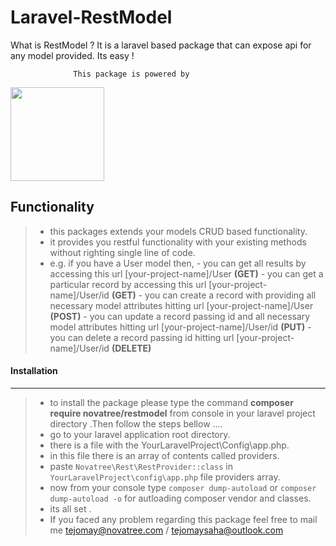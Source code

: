 Laravel-RestModel
===================
What is RestModel ? It is a laravel based package that can expose api for any model
provided. Its easy !

                  This package is powered by

<img src="http://www.novatree.com/sites/all/themes/novatree/logo.png" width="auto" height="150px">


Functionality
------------------

> - this packages extends your models CRUD based functionality.
> - it provides you restful functionality  with your existing methods without righting single line of code.
> - e.g. if you have a User model then,
    -   you can get all results by accessing this url [your-project-name]/User   **(GET)**
    - you can get a particular record by accessing this url [your-project-name]/User/id   **(GET)**
    - you can create a record with providing all necessary model attributes hitting url [your-project-name]/User   **(POST)**
    - you can update a record passing id and all necessary model attributes hitting url [your-project-name]/User/id   **(PUT)**
    - you can delete a record passing id hitting url [your-project-name]/User/id  **(DELETE)**

#### <i class="icon-file"></i> Installation
-------------------------------------------
>- to install the package please type the command <strong>composer require novatree/restmodel</strong> from console in your laravel project directory .Then follow the steps bellow ....
>- go to your laravel application root directory.
>- there is a file with the  YourLaravelProject\Config\app.php.
>- in this file there is an array of contents called providers.
>- paste `Novatree\Rest\RestProvider::class` in `YourLaravelProject\config\app.php` file providers array.
>- now from your console type `composer dump-autoload` or
  > `composer dump-autoload -o` for autloading composer vendor and classes.
>- its all set .
>- If you faced any problem regarding this package feel free to mail me
> <i class="icon-mail"></i> tejomay@novatree.com /
><i class="icon-mail"></i> tejomaysaha@outlook.com



